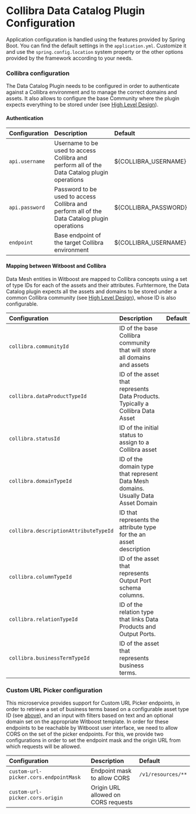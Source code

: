 # Collibra Data Catalog Plugin Configuration

Application configuration is handled using the features provided by Spring Boot. You can find the default settings in the `application.yml`. Customize it and use the `spring.config.location` system property or the other options provided by the framework according to your needs.

### Collibra configuration

The Data Catalog Plugin needs to be configured in order to authenticate against a Collibra environment and to manage the correct domains and assets. It also allows to configure the base Community where the plugin expects everything to be stored under (see [High Level Design](HLD.md)).

#### Authentication

| Configuration  | Description                                                                                  | Default              |
|:---------------|:---------------------------------------------------------------------------------------------|:---------------------|
| `api.username` | Username to be used to access Collibra and perform all of the Data Catalog plugin operations | ${COLLIBRA_USERNAME} | 
| `api.password` | Password to be used to access Collibra and perform all of the Data Catalog plugin operations | ${COLLIBRA_PASSWORD} | 
| `endpoint`     | Base endpoint of the target Collibra environment                                             | ${COLLIBRA_USERNAME} | 

#### Mapping between Witboost and Collibra

Data Mesh entities in Witboost are mapped to Collibra concepts using a set of type IDs for each of the assets and their attributes. Furhtermore, the Data Catalog plugin expects all the assets and domains to be stored under a common Collibra community (see [High Level Design](HLD.md)), whose ID is also configurable. 

| Configuration                         | Description                                                                       | Default |
|:--------------------------------------|:----------------------------------------------------------------------------------|:--------|
| `collibra.communityId`                | ID of the base Collibra community that will store all domains and assets          |         |  
| `collibra.dataProductTypeId`          | ID of the asset that represents Data Products. Typically a Collibra Data Asset    |         |  
| `collibra.statusId`                   | ID of the initial status to assign to a Collibra asset                            |         |  
| `collibra.domainTypeId`               | ID of the domain type that represent Data Mesh domains. Usually Data Asset Domain |         |  
| `collibra.descriptionAttributeTypeId` | ID that represents the attribute type for the an asset description                |         |  
| `collibra.columnTypeId`               | ID of the asset that represents Output Port schema columns.                       |         |  
| `collibra.relationTypeId`             | ID of the relation type that links Data Products and Output Ports.                |         |  
| `collibra.businessTermTypeId`         | ID of the asset that represents business terms.                                   |         |  


### Custom URL Picker configuration

This microservice provides support for Custom URL Picker endpoints, in order to retrieve a set of business terms based on a configurable asset type ID (see [above](#mapping-between-witboost-and-collibra)), and an input with filters based on text and an optional domain set on the appropriate Witboost template. In order for these endpoints to be reachable by Witboost user interface, we need to allow CORS on the set of the picker endpoints. For this, we provide two configurations in order to set the endpoint mask and the origin URL from which requests will be allowed.

| Configuration                         | Description                         | Default            |
|:--------------------------------------|:------------------------------------|:-------------------|
| `custom-url-picker.cors.endpointMask` | Endpoint mask to allow CORS         | `/v1/resources/**` |
| `custom-url-picker.cors.origin`       | Origin URL allowed on CORS requests |                    |
